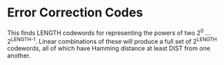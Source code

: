 # Error Correction Codes

This finds LENGTH codewords for representing the powers of two 2<sup>0</sup> … 2<sup>LENGTH-1</sup>. Linear combinations of these will produce a full set of 2<sup>LENGTH</sup> codewords, all of which have Hamming distance at least DIST from one another.
